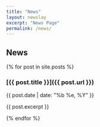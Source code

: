 ```yaml
---
title: "News"
layout: newslay
excerpt: "News Page"
permalink: /news/
---
```


## News

{% for post in site.posts %}

<h3 class="post-title">
    [{{ post.title }}]({{ post.url }})
</h3>
{{ post.date | date: "%b %e, %Y" }}

{{ post.excerpt }}
  
{% endfor %}
